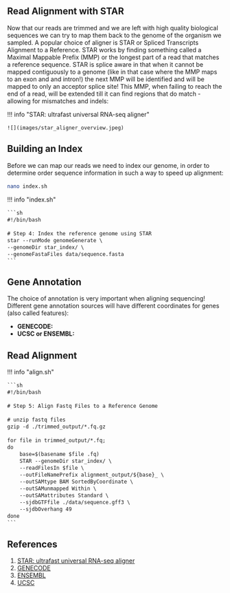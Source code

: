 ## Read Alignment with STAR

Now that our reads are trimmed and we are left with high quality biological sequences we can try to map them back to the genome of the organism we sampled. A popular choice of aligner is STAR or Spliced Transcripts Alignment to a Reference. STAR works by finding something called a Maximal Mappable Prefix (MMP) or the longest part of a read that matches a reference sequence. STAR is splice aware in that when it cannot be mapped contiguously to a genome (like in that case where the MMP maps to an exon and and intron!) the next MMP will be identified and will be mapped to only an acceptor splice site! This MMP, when failing to reach the end of a read, will be extended till it can find regions that do match - allowing for mismatches and indels:


!!! info "STAR: ultrafast universal RNA-seq aligner"

    ![](images/star_aligner_overview.jpeg)
    
## Building an Index

Before we can map our reads we need to index our genome, in order to determine order sequence information in such a way to speed up alignment:

```sh
nano index.sh
```

!!! info "index.sh"

    ```sh
    #!/bin/bash
    
    # Step 4: Index the reference genome using STAR
    star --runMode genomeGenerate \
    --genomeDir star_index/ \
    --genomeFastaFiles data/sequence.fasta
    ```

## Gene Annotation

The choice of annotation is very important when aligning sequencing! Different gene annotation sources will have different coordinates for genes (also called features):

- **GENECODE:** 
- **UCSC or ENSEMBL:**


## Read Alignment

!!! info "align.sh"

    ```sh
    #!/bin/bash
    
    # Step 5: Align Fastq Files to a Reference Genome
    
    # unzip fastq files
    gzip -d ./trimmed_output/*.fq.gz
    
    for file in trimmed_output/*.fq; 
    do
        base=$(basename $file .fq)
        STAR --genomeDir star_index/ \
        --readFilesIn $file \
        --outFileNamePrefix alignment_output/${base}_ \
        --outSAMtype BAM SortedByCoordinate \
        --outSAMunmapped Within \
        --outSAMattributes Standard \
        --sjdbGTFfile ./data/sequence.gff3 \
        --sjdbOverhang 49
    done
    ```
   
## References

1. [STAR: ultrafast universal RNA-seq aligner](https://www.ncbi.nlm.nih.gov/pmc/articles/PMC3530905/)
2. [GENECODE](https://www.gencodegenes.org/)
3. [ENSEMBL](http://www.ensembl.org/index.html?redirect=no)
4. [UCSC](https://genome.ucsc.edu/cgi-bin/hgGateway)
